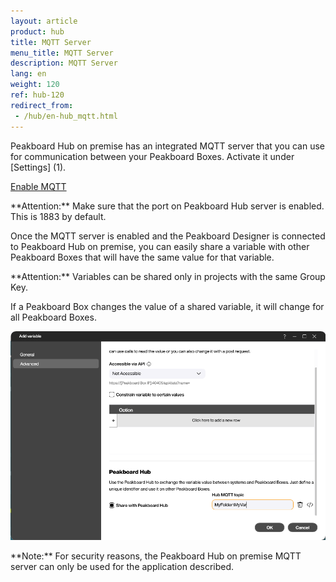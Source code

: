 ```yaml
---
layout: article
product: hub
title: MQTT Server
menu_title: MQTT Server
description: MQTT Server 
lang: en
weight: 120
ref: hub-120
redirect_from:
 - /hub/en-hub_mqtt.html
---
```

Peakboard Hub on premise has an integrated MQTT server that you can use for communication between your Peakboard Boxes.
Activate it under [Settings] (1).

[Enable MQTT](/assets/images/hub/en_hub_mqtt-01.png)

<div class="box-warning" markdown="1"> **Attention:**
Make sure that the port on Peakboard Hub server is enabled. This is 1883 by default.
</div>

Once the MQTT server is enabled and the Peakboard Designer is connected to Peakboard Hub on premise, you can easily share a variable with other Peakboard Boxes that will have the same value for that variable.

<div class="box-warning" markdown="1"> **Attention:**
Variables can be shared only in projects with the same Group Key.
</div>

If a Peakboard Box changes the value of a shared variable, it will change for all Peakboard Boxes.

![MQTT Server](/assets/images/hub/en_hub_mqtt-02.png)

<div class="box-warning" markdown="1"> **Note:** 
For security reasons, the Peakboard Hub on premise MQTT server can only be used for the application described.
</div>
